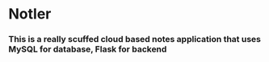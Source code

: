 # Notler
### This is a really scuffed cloud based notes application that uses MySQL for database, Flask for backend
